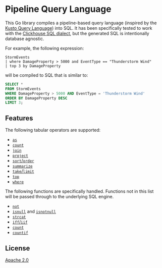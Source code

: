 # Pipeline Query Language

This Go library compiles a pipeline-based query language
(inspired by the [Kusto Query Language][])
into SQL.
It has been specifically tested to work with the [Clickhouse SQL dialect][],
but the generated SQL is intentionally database agnostic.

For example, the following expression:

```plain
StormEvents
| where DamageProperty > 5000 and EventType == "Thunderstorm Wind"
| top 3 by DamageProperty
```

will be compiled to SQL that is similar to:

```sql
SELECT *
FROM StormEvents
WHERE DamageProperty > 5000 AND EventType = 'Thunderstorm Wind'
ORDER BY DamageProperty DESC
LIMIT 3;
```

[Kusto Query Language]: https://learn.microsoft.com/en-us/azure/data-explorer/kusto/query/
[Clickhouse SQL dialect]: https://clickhouse.com/docs/en/sql-reference

## Features

The following tabular operators are supported:

- [`as`](https://learn.microsoft.com/en-us/azure/data-explorer/kusto/query/as-operator)
- [`count`](https://learn.microsoft.com/en-us/azure/data-explorer/kusto/query/count-operator)
- [`join`](https://learn.microsoft.com/en-us/azure/data-explorer/kusto/query/join-operator)
- [`project`](https://learn.microsoft.com/en-us/azure/data-explorer/kusto/query/project-operator)
- [`sort`/`order`](https://learn.microsoft.com/en-us/azure/data-explorer/kusto/query/sort-operator)
- [`summarize`](https://learn.microsoft.com/en-us/azure/data-explorer/kusto/query/summarize-operator)
- [`take`/`limit`](https://learn.microsoft.com/en-us/azure/data-explorer/kusto/query/take-operator)
- [`top`](https://learn.microsoft.com/en-us/azure/data-explorer/kusto/query/top-operator)
- [`where`](https://learn.microsoft.com/en-us/azure/data-explorer/kusto/query/where-operator)

The following functions are specifically handled.
Functions not in this list will be passed through to the underlying SQL engine.

- [`not`](https://learn.microsoft.com/en-us/azure/data-explorer/kusto/query/not-function)
- [`isnull`](https://learn.microsoft.com/en-us/azure/data-explorer/kusto/query/isnull-function)
  and [`isnotnull`](https://learn.microsoft.com/en-us/azure/data-explorer/kusto/query/isnotnull-function)
- [`strcat`](https://learn.microsoft.com/en-us/azure/data-explorer/kusto/query/strcat-function)
- [`iff`/`iif`](https://learn.microsoft.com/en-us/azure/data-explorer/kusto/query/iff-function)
- [`count`](https://learn.microsoft.com/en-us/azure/data-explorer/kusto/query/count-aggregation-function)
- [`countif`](https://learn.microsoft.com/en-us/azure/data-explorer/kusto/query/countif-aggregation-function)

## License

[Apache 2.0](LICENSE)
